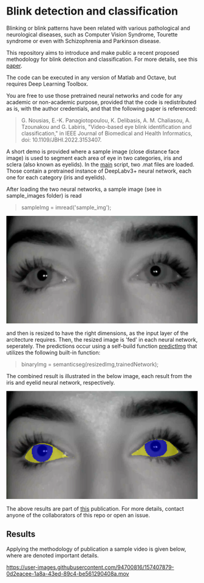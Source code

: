 # Blink detection and classification
Blinking or blink patterns have been related with various pathological and neurological diseases, such as Computer Vision Syndrome, Tourette syndrome 
or even with Schizophrenia and Parkinson disease. 

This repository aims to introduce and make public a recent proposed methodology for blink detection and classification. For more details, see
this [paper](https://ieeexplore.ieee.org/abstract/document/9721639?casa_token=k2CNVAAC0SMAAAAA:jj4bMR1gsNPYAHqOpnHOWjcae5ihyuBYE20JNBfmSkjyYNpSF-T00WFPvzTNfqbznY3Pkwk3Cw).

The code can be executed in any version of Matlab and Octave, but requires Deep Learning Toolbox.

You are free to use those pretrained neural networks and code for any academic or non-academic purpose, provided that the code is redistributed as is, with the author credentials, 
and that the following paper is referenced:

> G. Nousias, E.-K. Panagiotopoulou, K. Delibasis, A. M. Chaliasou, A. Tzounakou and G. Labiris, "Video-based eye blink identification and classification," in IEEE Journal of Biomedical and Health Informatics, doi: 10.1109/JBHI.2022.3153407.

A short demo is provided where a sample image (close distance face image) is used to segment each area of eye in two categories, iris and sclera (also known as eyelids).
In the [main](code/main.m) script, two .mat files are loaded. Those contain a pretrained instance of DeepLabv3+ neural network, each one for each category (iris and eyelids).

After loading the two neural networks, a sample image (see in sample_images folder) is read
> sampleImg = imread('sample_img');

![Sample Image](sources/demo_img.png)

and then is resized to have the right dimensions, as the input layer of the arcitecture requires.
Then, the resized image is 'fed' in each neural network, seperately. The predictions occur using a self-build function [predictImg](code/predictImg.m) that utilizes
the following built-in function:
>binaryImg = semanticseg(resizedImg,trainedNetwork);

The combined result is illustrated in the below image, each result from the iris and eyelid neural network, respectively.

![Combined result](sources/finalOutput.png)

The above results are part of [this](https://ieeexplore.ieee.org/abstract/document/9721639?casa_token=k2CNVAAC0SMAAAAA:jj4bMR1gsNPYAHqOpnHOWjcae5ihyuBYE20JNBfmSkjyYNpSF-T00WFPvzTNfqbznY3Pkwk3Cw) publication. For more details, contact anyone of the collaborators of this repo or open an issue.

## Results
Applying the methodology of publication a sample video is given below, where are denoted important details.

https://user-images.githubusercontent.com/94700816/157407879-0d2eacee-1a8a-43ed-89c4-be561290408a.mov
